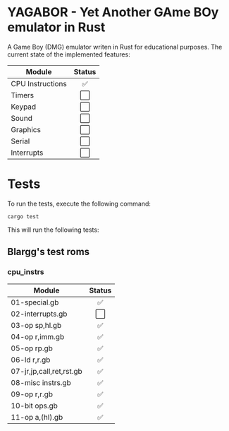 # YAGABOR - Yet Another GAme BOy emulator in Rust

A Game Boy (DMG) emulator writen in Rust for educational purposes. The current state of the implemented features:

| Module           | Status  |
| ---------------- |:-------:|
| CPU Instructions | ✅      |
| Timers           | ⬜      |
| Keypad           | ⬜      |
| Sound            | ⬜      |
| Graphics         | ⬜      |
| Serial           | ⬜      |
| Interrupts       | ⬜      |

# Tests

To run the tests, execute the following command:

```cargo test```

This will run the following tests:

## Blargg's test roms

### cpu_instrs

| Module                   | Status  |
| ------------------------ |:-------:|
| 01-special.gb            | ✅      |
| 02-interrupts.gb         | ⬜      |
| 03-op sp,hl.gb           | ✅      |
| 04-op r,imm.gb           | ✅      |
| 05-op rp.gb              | ✅      |
| 06-ld r,r.gb             | ✅      |
| 07-jr,jp,call,ret,rst.gb | ✅      |
| 08-misc instrs.gb        | ✅      |
| 09-op r,r.gb             | ✅      |
| 10-bit ops.gb            | ✅      |
| 11-op a,(hl).gb          | ✅      |
